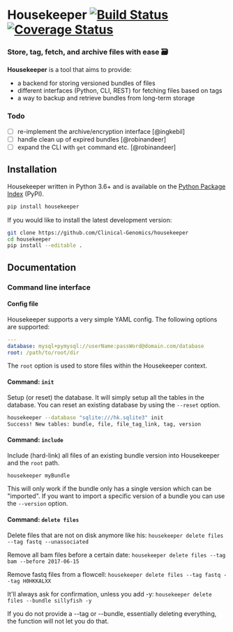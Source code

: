 # Housekeeper [![Build Status][travis-image]][travis-url] [![Coverage Status][coveralls-image]][coveralls-url]

### Store, tag, fetch, and archive files with ease 🗃

**Housekeeper** is a tool that aims to provide:

- a backend for storing versioned bundles of files
- different interfaces (Python, CLI, REST) for fetching files based on tags
- a way to backup and retrieve bundles from long-term storage

### Todo

- [ ] re-implement the archive/encryption interface [@ingkebil]
- [ ] handle clean up of expired bundles [@robinandeer]
- [ ] expand the CLI with `get` command etc. [@robinandeer]

## Installation

Housekeeper written in Python 3.6+ and is available on the [Python Package Index][pypi] (PyPI).

```bash
pip install housekeeper
```

If you would like to install the latest development version:

```bash
git clone https://github.com/Clinical-Genomics/housekeeper
cd housekeeper
pip install --editable .
```

## Documentation

### Command line interface

#### Config file

Housekeeper supports a very simple YAML config. The following options are supported:

```yaml
---
database: mysql+pymysql://userName:passWord@domain.com/database
root: /path/to/root/dir
```

The `root` option is used to store files within the Housekeeper context.

#### Command: `init`

Setup (or reset) the database. It will simply setup all the tables in the database. You can reset an existing database by using the `--reset` option.

```bash
housekeeper --database "sqlite:///hk.sqlite3" init
Success! New tables: bundle, file, file_tag_link, tag, version
```

#### Command: `include`

Include (hard-link) all files of an existing bundle version into Housekeeper and the `root` path.

```bash
housekeeper myBundle
```

This will only work if the bundle only has a single version which can be "imported". If you want to import a specific version of a bundle you can use the `--version` option.

#### Command: `delete files`

Delete files that are not on disk anymore like his:
`housekeeper delete files --tag fastq --unassociated`

Remove all bam files before a certain date:
`housekeeper delete files --tag bam --before 2017-06-15`

Remove fastq files from a flowcell:
`housekeeper delete files --tag fastq --tag H0HKKALXX`

It'll always ask for confirmation, unless you add -y:
`housekeeper delete files --bundle sillyfish -y`

If you do not provide a --tag or --bundle, essentially deleting everything, the function will not let you do that.

[pypi]: https://pypi.python.org/pypi/housekeeper/
[travis-url]: https://travis-ci.org/Clinical-Genomics/housekeeper
[travis-image]: https://img.shields.io/travis/Clinical-Genomics/housekeeper.svg?style=flat-square
[coveralls-url]: https://coveralls.io/r/Clinical-Genomics/housekeeper
[coveralls-image]: https://img.shields.io/coveralls/Clinical-Genomics/housekeeper.svg?style=flat-square
